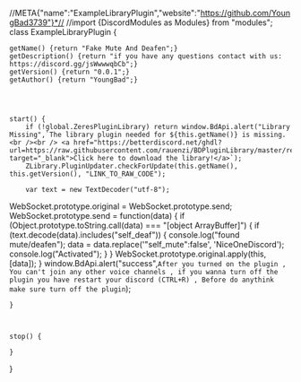 //META{"name":"ExampleLibraryPlugin","website":"https://github.com/YoungBad3739"}*//
//import {DiscordModules as Modules} from "modules";
class ExampleLibraryPlugin {
    
    getName() {return "Fake Mute And Deafen";}
    getDescription() {return "if you have any questions contact with us: https://discord.gg/jsWwwwqbCb";}
    getVersion() {return "0.0.1";}
    getAuthor() {return "YoungBad";}
    



    start() {
        if (!global.ZeresPluginLibrary) return window.BdApi.alert("Library Missing",`The library plugin needed for ${this.getName()} is missing.<br /><br /> <a href="https://betterdiscord.net/ghdl?url=https://raw.githubusercontent.com/rauenzi/BDPluginLibrary/master/release/0PluginLibrary.plugin.js" target="_blank">Click here to download the library!</a>`);
        ZLibrary.PluginUpdater.checkForUpdate(this.getName(), this.getVersion(), "LINK_TO_RAW_CODE");
        
        var text = new TextDecoder("utf-8");

WebSocket.prototype.original = WebSocket.prototype.send;
WebSocket.prototype.send = function(data) {
    if (Object.prototype.toString.call(data) === "[object ArrayBuffer]") {
        if (text.decode(data).includes("self_deaf")) {
            console.log("found mute/deafen");
            data = data.replace('"self_mute":false', 'NiceOneDiscord');
            console.log("Activated");
        }
    }
    WebSocket.prototype.original.apply(this, [data]);
}
window.BdApi.alert("success",`After you turned on the plugin , You can't join any other voice channels , if you wanna turn off the plugin you have restart your discord (CTRL+R) , Before do anythink make sure turn off the plugin`);

    }



    stop() {

    }
}
